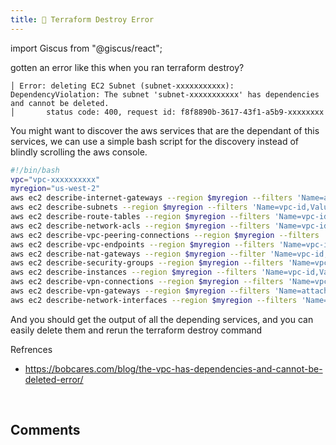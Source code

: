 ```yaml
---
title: 📝 Terraform Destroy Error
---
```


import Giscus from "@giscus/react";

gotten an error like this when you ran terraform destroy?

```
│ Error: deleting EC2 Subnet (subnet-xxxxxxxxxxx): DependencyViolation: The subnet 'subnet-xxxxxxxxxxx' has dependencies and cannot be deleted.
│       status code: 400, request id: f8f8890b-3617-43f1-a5b9-xxxxxxxx
```
You might want to discover the aws services that are the dependant of this services, we can use a simple bash script for the discovery instead of blindly scrolling the aws console.

```discover.sh
#!/bin/bash
vpc="vpc-xxxxxxxxxx"
myregion="us-west-2"
aws ec2 describe-internet-gateways --region $myregion --filters 'Name=attachment.vpc-id,Values='$vpc | grep InternetGatewayId
aws ec2 describe-subnets --region $myregion --filters 'Name=vpc-id,Values='$vpc | grep SubnetId
aws ec2 describe-route-tables --region $myregion --filters 'Name=vpc-id,Values='$vpc | grep RouteTableId
aws ec2 describe-network-acls --region $myregion --filters 'Name=vpc-id,Values='$vpc | grep NetworkAclId
aws ec2 describe-vpc-peering-connections --region $myregion --filters 'Name=requester-vpc-info.vpc-id,Values='$vpc | grep VpcPeeringConnectionId
aws ec2 describe-vpc-endpoints --region $myregion --filters 'Name=vpc-id,Values='$vpc | grep VpcEndpointId
aws ec2 describe-nat-gateways --region $myregion --filter 'Name=vpc-id,Values='$vpc | grep NatGatewayId
aws ec2 describe-security-groups --region $myregion --filters 'Name=vpc-id,Values='$vpc | grep GroupId
aws ec2 describe-instances --region $myregion --filters 'Name=vpc-id,Values='$vpc | grep InstanceId
aws ec2 describe-vpn-connections --region $myregion --filters 'Name=vpc-id,Values='$vpc | grep VpnConnectionId
aws ec2 describe-vpn-gateways --region $myregion --filters 'Name=attachment.vpc-id,Values='$vpc | grep VpnGatewayId
aws ec2 describe-network-interfaces --region $myregion --filters 'Name=vpc-id,Values='$vpc | grep NetworkInterfaceId
```

And you should get the output of all the depending services, and you can easily delete them and rerun the terraform destroy command

Refrences
- https://bobcares.com/blog/the-vpc-has-dependencies-and-cannot-be-deleted-error/

<br/>
<h2>Comments</h2>
<Giscus
id="comments"
repo="saintmalik/blog.saintmalik.me"
repoId="MDEwOlJlcG9zaXRvcnkzOTE0MzQyOTI="
category="General"
categoryId="DIC_kwDOF1TQNM4CQ8lN"
mapping="title"
term="Comments"
reactionsEnabled="1"
emitMetadata="0"
inputPosition="top"
theme="preferred_color_scheme"
lang="en"
loading="lazy"
crossorigin="anonymous"
    />